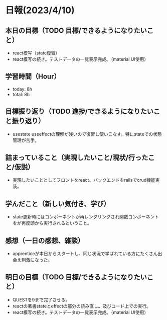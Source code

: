 # 日報(2023/4/10)

## 本日の目標（TODO 目標/できるようになりたいこと）

- react模写（state復習）
- react模写の続き。テストデータの一覧表示完成。（material UI使用）

## 学習時間（Hour）

- today: 8h
- total: 8h

## 目標振り返り（TODO 進捗/できるようになりたいこと振り返り）

- usestate useeffectの理解が浅いので復習し使いこなす。特にstateでの状態管理が苦手。

## 詰まっていること（実現したいこと/現状/行ったこと/仮説）

- 実現したいこととしてフロントをreact、バックエンドをrailsでcrud機能実装。

## 学んだこと（新しい気付き、学び）

- state更新時にはコンポーネントが再レンダリングされ関数コンポーネントをが再度頭から実行されるということ。

## 感想（一日の感想、雑談）

- apprenticeが本日からスタートし、同じ状況で学ばれている方にたくさん出会え刺激になった。

## 明日の目標（TODO 目標/できるようになりたいこと）

- QUESTを9まで完了させる。
- reactの著書stateとeffectの部分の読み直し。及びコード上での実行。
- react模写の続き。テストデータの一覧表示完成。（material UI使用）
